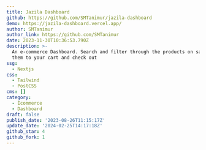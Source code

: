 ```yaml
---
title: Jazila Dashboard
github: https://github.com/SMTanimur/jazila-dashboard
demo: https://jazila-dashboard.vercel.app/
author: SMTanimur
author_link: https://github.com/SMTanimur
date: 2023-11-30T10:36:53.790Z
description: >-
  An e-commerce Dashboard. Search and filter through the products on sale, add
  them to your cart and check out
ssg:
  - Nextjs
css:
  - Tailwind
  - PostCSS
cms: []
category:
  - Ecommerce
  - Dashboard
draft: false
publish_date: '2023-08-26T11:15:17Z'
update_date: '2024-02-25T14:17:18Z'
github_star: 4
github_fork: 1
---
```

